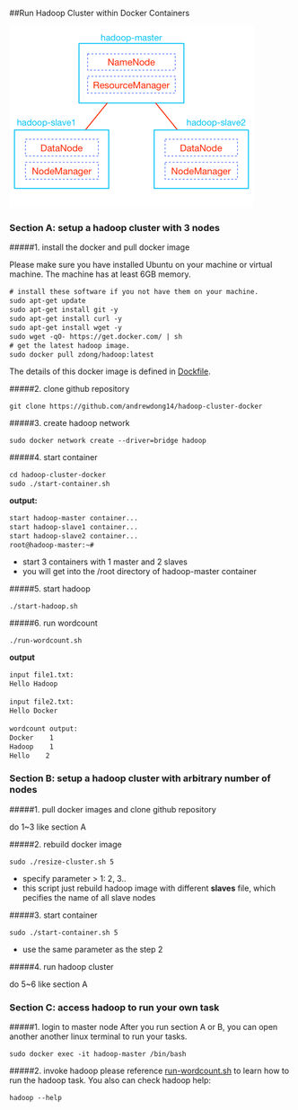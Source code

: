 ##Run Hadoop Cluster within Docker Containers


![](https://raw.githubusercontent.com/andrewdong14/hadoop-cluster-docker/master/hadoop-cluster-docker.png)


### Section A: setup a hadoop cluster with 3 nodes 

#####1. install the docker and pull docker image

Please make sure you have installed Ubuntu on your machine or virtual machine. The machine has at least 6GB memory.
```
# install these software if you not have them on your machine.
sudo apt-get update
sudo apt-get install git -y
sudo apt-get install curl -y
sudo apt-get install wget -y
sudo wget -qO- https://get.docker.com/ | sh 
# get the latest hadoop image. 
sudo docker pull zdong/hadoop:latest
```
The details of this docker image is defined in [Dockfile](https://raw.githubusercontent.com/andrewdong14/hadoop-cluster-docker/master/Dockerfile). 

#####2. clone github repository

```
git clone https://github.com/andrewdong14/hadoop-cluster-docker
```

#####3. create hadoop network

```
sudo docker network create --driver=bridge hadoop
```

#####4. start container

```
cd hadoop-cluster-docker
sudo ./start-container.sh
```

**output:**

```
start hadoop-master container...
start hadoop-slave1 container...
start hadoop-slave2 container...
root@hadoop-master:~# 
```
- start 3 containers with 1 master and 2 slaves
- you will get into the /root directory of hadoop-master container

#####5. start hadoop

```
./start-hadoop.sh
```

#####6. run wordcount

```
./run-wordcount.sh
```

**output**

```
input file1.txt:
Hello Hadoop

input file2.txt:
Hello Docker

wordcount output:
Docker    1
Hadoop    1
Hello    2
```

### Section B: setup a hadoop cluster with arbitrary number of nodes

#####1. pull docker images and clone github repository

do 1~3 like section A

#####2. rebuild docker image

```
sudo ./resize-cluster.sh 5
```
- specify parameter > 1: 2, 3..
- this script just rebuild hadoop image with different **slaves** file, which pecifies the name of all slave nodes


#####3. start container

```
sudo ./start-container.sh 5
```
- use the same parameter as the step 2

#####4. run hadoop cluster 

do 5~6 like section A

### Section C: access hadoop to run your own task

#####1. login to master node
After you run section A or B, you can open another another linux terminal to run your tasks.
```
sudo docker exec -it hadoop-master /bin/bash
```

#####2. invoke hadoop
please reference [run-wordcount.sh](https://raw.githubusercontent.com/andrewdong14/hadoop-cluster-docker/master/config/run-wordcount.sh) to learn how to run the hadoop task. You also can check hadoop help:
```
hadoop --help
```

